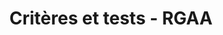 ---
title: Critères et tests - RGAA
permalink: "/publications/rgaa-accessibilite/methode-rgaa/criteres/"
menu:
  title: Critères et tests
  weight: 32
layout: rgaa-accessibilite
---